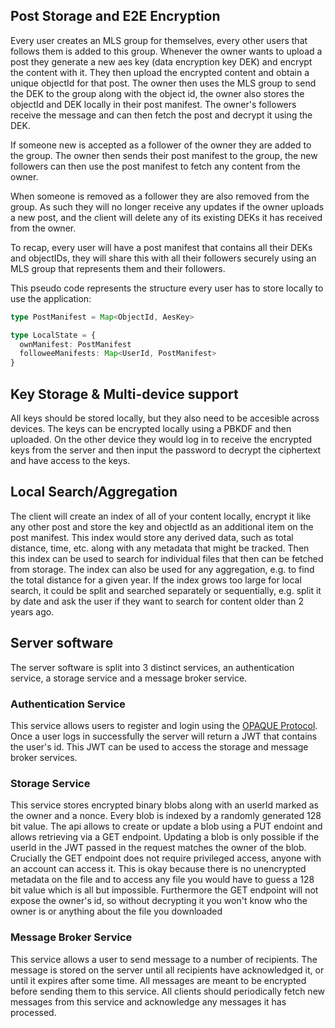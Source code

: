 ## Post Storage and E2E Encryption

Every user creates an MLS group for themselves, every other users that follows them is added to this group. 
Whenever the owner wants to upload a post they generate a new aes key (data encryption key DEK) and encrypt the content with it. 
They then upload the encrypted content and obtain a unique objectId for that post.
The owner then uses the MLS group to send the DEK to the group along with the object id, the owner also stores the objectId and DEK locally in their post manifest.
The owner's followers receive the message and can then fetch the post and decrypt it using the DEK.

If someone new is accepted as a follower of the owner they are added to the group. 
The owner then sends their post manifest to the group, the new followers can then use the post manifest to fetch any content from the owner.

When someone is removed as a follower they are also removed from the group.
As such they will no longer receive any updates if the owner uploads a new post, and the client will delete any of its existing DEKs it has received from the owner.

To recap, every user will have a post manifest that contains all their DEKs and objectIDs, they will share this with all their followers securely using an MLS group that represents them and their followers.

This pseudo code represents the structure every user has to store locally to use the application:

```typescript
type PostManifest = Map<ObjectId, AesKey>

type LocalState = {
  ownManifest: PostManifest
  followeeManifests: Map<UserId, PostManifest>
}
```

## Key Storage & Multi-device support

All keys should be stored locally, but they also need to be accesible across devices.
The keys can be encrypted locally using a PBKDF and then uploaded. On the other device they would log in to receive the encrypted keys from the server and then input the password to decrypt the ciphertext and have access to the keys.

## Local Search/Aggregation

The client will create an index of all of your content locally, encrypt it like any other post and store the key and objectId as an additional item on the post manifest.
This index would store any derived data, such as total distance, time, etc. along with any metadata that might be tracked. 
Then this index can be used to search for individual files that then can be fetched from storage. The index can also be used for any aggregation, e.g. to find the total distance for a given year. 
If the index grows too large for local search, it could be split and searched separately or sequentially, e.g. split it by date and ask the user if they want to search for content older than 2 years ago.


## Server software

The server software is split into 3 distinct services, an authentication service, a storage service and a message broker service.

### Authentication Service

This service allows users to register and login using the [OPAQUE Protocol](https://opaque-auth.com/). 
Once a user logs in successfully the server will return a JWT that contains the user's id. 
This JWT can be used to access the storage and message broker services.

### Storage Service

This service stores encrypted binary blobs along with an userId marked as the owner and a nonce.
Every blob is indexed by a randomly generated 128 bit value.
The api allows to create or update a blob using a PUT endoint and allows retrieving via a GET endpoint. 
Updating a blob is only possible if the userId in the JWT passed in the request matches the owner of the blob.
Crucially the GET endpoint does not require privileged access, anyone with an account can access it.
This is okay because there is no unencrypted metadata on the file and to access any file you would have to guess a 128 bit value which is all but impossible.
Furthermore the GET endpoint will not expose the owner's id, so without decrypting it you won't know who the owner is or anything about the file you downloaded


### Message Broker Service

This service allows a user to send message to a number of recipients.
The message is stored on the server until all recipients have acknowledged it, or until it expires after some time.
All messages are meant to be encrypted before sending them to this service.
All clients should periodically fetch new messages from this service and acknowledge any messages it has processed.